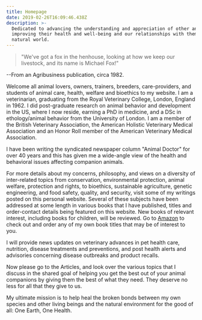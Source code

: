 ```yaml
---
title: Homepage
date: 2019-02-26T16:09:46.438Z
description: >-
  Dedicated to advancing the understanding and appreciation of other animals,
  improving their health and well-being and our relationships with them and the
  natural world.
---
```

> "We've got a fox in the henhouse, looking at how we keep our livestock, and its name is Michael Fox!"

\--From an Agribusiness publication, circa 1982.

Welcome all animal lovers, owners, trainers, breeders, care-providers, and students of animal care, health, welfare and bioethics to my website. I am a veterinarian, graduating from the Royal Veterinary College, London, England in 1962. I did post-graduate research on animal behavior and development in the US, where I now reside, earning a PhD in medicine, and a DSc in ethology/animal behavior from the University of London. I am a member of the British Veterinary Association, the American Holistic Veterinary Medical Association and an Honor Roll member of the American Veterinary Medical Association.

I have been writing the syndicated newspaper column "Animal Doctor" for over 40 years and this has given me a wide-angle view of the health and behavioral issues affecting companion animals.

For more details about my concerns, philosophy, and views on a diversity of inter-related topics from conservation, environmental protection, animal welfare, protection and rights, to bioethics, sustainable agriculture, genetic engineering, and food safety, quality, and security, visit some of my writings posted on this personal website. Several of these subjects have been addressed at some length in various books that I have published, titles and order-contact details being featured on this website. New books of relevant interest, including books for children, will be reviewed. Go to [Amazon](https://www.amazon.com/s/ref=nb_sb_noss?url=search-alias%3Daps&field-keywords=Dr+Michael+W+Fox) to check out and order any of my own book titles that may be of interest to you.

I will provide news updates on veterinary advances in pet health care, nutrition, disease treatments and preventions, and post health alerts and advisories concerning disease outbreaks and product recalls.

Now please go to the Articles, and look over the various topics that I discuss in the shared goal of helping you get the best out of your animal companions by giving them the best of what they need. They deserve no less for all that they give to us.

My ultimate mission is to help heal the broken bonds between my own species and other living beings and the natural environment for the good of all: One Earth, One Health.
